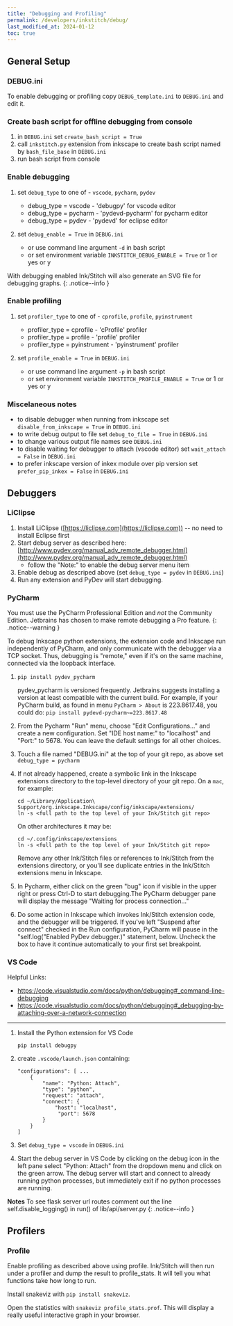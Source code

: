 ```yaml
---
title: "Debugging and Profiling"
permalink: /developers/inkstitch/debug/
last_modified_at: 2024-01-12
toc: true
---
```

## General Setup

### DEBUG.ini

To enable debugging or profiling copy `DEBUG_template.ini` to `DEBUG.ini` and edit it.

### Create bash script for offline debugging from console

1. in `DEBUG.ini` set `create_bash_script = True`
2. call `inkstitch.py` extension from inkscape to create bash script named by `bash_file_base` in `DEBUG.ini`
3. run bash script from console

### Enable debugging

1. set `debug_type` to one of - `vscode`, `pycharm`, `pydev`
    * debug_type = vscode - 'debugpy' for vscode editor
    * debug_type = pycharm - 'pydevd-pycharm' for pycharm editor
    * debug_type = pydev - 'pydevd' for eclipse editor

2. set `debug_enable = True` in `DEBUG.ini`
    * or use command line argument `-d` in bash script
    * or set environment variable `INKSTITCH_DEBUG_ENABLE = True` or 1 or yes or y

With debugging enabled Ink/Stitch will also generate an SVG file for debugging graphs.
{: .notice--info }

### Enable profiling

1. set `profiler_type` to one of - `cprofile`, `profile`, `pyinstrument`
    * profiler_type = cprofile - 'cProfile' profiler
    * profiler_type = profile - 'profile' profiler
    * profiler_type = pyinstrument - 'pyinstrument' profiler

2. set `profile_enable = True` in `DEBUG.ini`
    * or use command line argument `-p` in bash script
    * or set environment variable `INKSTITCH_PROFILE_ENABLE = True` or 1 or yes or y

### Miscelaneous notes

* to disable debugger when running from inkscape set `disable_from_inkscape = True` in `DEBUG.ini`
* to write debug output to file set `debug_to_file = True` in `DEBUG.ini`
* to change various output file names see `DEBUG.ini`
* to disable waiting for debugger to attach (vscode editor) set `wait_attach = False` in `DEBUG.ini`
* to prefer inkscape version of inkex module over pip version set `prefer_pip_inkex = False` in `DEBUG.ini`

## Debuggers

### LiClipse

1. Install LiClipse ([https://liclipse.com](https://liclipse.com)) -- no need to install Eclipse first
2. Start debug server as described here: [http://www.pydev.org/manual_adv_remote_debugger.html](http://www.pydev.org/manual_adv_remote_debugger.html)
    * follow the "Note:" to enable the debug server menu item
3. Enable debug as descriped above (set `debug_type = pydev` in `DEBUG.ini`)
4. Run any extension and PyDev will start debugging.

### PyCharm

You must use the PyCharm Professional Edition and _not_ the Community Edition. Jetbrains has chosen to make remote debugging a Pro feature.
{: .notice--warning }

To debug Inkscape python extensions, the extension code and Inkscape run independently of PyCharm, and only communicate with the debugger via a TCP socket. Thus, debugging is "remote," even if it's on the same machine, connected via the loopback interface.

1. ```
   pip install pydev_pycharm
   ```

   pydev_pycharm is versioned frequently. Jetbrains suggests installing
   a version at least compatible with the current build. For example, if your
   PyCharm build, as found in menu `PyCharm > About` is 223.8617.48, you could do:
   `pip install pydevd-pycharm~=223.8617.48`
2. From the Pycharm "Run" menu, choose "Edit Configurations..." and create a new
   configuration. Set "IDE host name:" to  "localhost" and "Port:" to 5678.
   You can leave the default settings for all other choices.
3. Touch a file named "DEBUG.ini" at the top of your git repo, as above
   set `debug_type = pycharm`
4. If not already happened, create a symbolic link in the Inkscape extensions directory to the
   top-level directory of your git repo. On a `mac`, for example:

   ```
   cd ~/Library/Application\ Support/org.inkscape.Inkscape/config/inkscape/extensions/
   ln -s <full path to the top level of your Ink/Stitch git repo>
   ```

   On other architectures it may be:

   ```
   cd ~/.config/inkscape/extensions
   ln -s <full path to the top level of your Ink/Stitch git repo>
   ```

   Remove any other Ink/Stitch files or references to Ink/Stitch from the
   extensions directory, or you'll see duplicate entries in the Ink/Stitch
   extensions menu in Inkscape.
5. In Pycharm, either click on the green "bug" icon if visible in the upper
   right or press Ctrl-D to start debugging.The PyCharm debugger pane will
   display the message "Waiting for process connection..."
6. Do some action in Inkscape which invokes Ink/Stitch extension code, and the
   debugger will be triggered. If you've left "Suspend after connect" checked
   in the Run configuration, PyCharm will pause in the "self.log("Enabled
   PyDev debugger.)" statement, below. Uncheck the box to have it continue
   automatically to your first set breakpoint.

### VS Code

Helpful Links:
* <https://code.visualstudio.com/docs/python/debugging#_command-line-debugging>
* <https://code.visualstudio.com/docs/python/debugging#_debugging-by-attaching-over-a-network-connection>

---

1. Install the Python extension for VS Code

   ```
   pip install debugpy
   ```

2. create `.vscode/launch.json` containing:

   ```
   "configurations": [ ...
       {
           "name": "Python: Attach",
           "type": "python",
           "request": "attach",
           "connect": {
               "host": "localhost",
                "port": 5678
           }
       }
   ]
   ```

3. Set `debug_type = vscode` in `DEBUG.ini`
4. Start the debug server in VS Code by clicking on the debug icon in the left pane
   select "Python: Attach" from the dropdown menu and click on the green arrow.
   The debug server will start and connect to already running python processes,
   but immediately exit if no python processes are running.

**Notes** To see flask server url routes comment out the line self.disable_logging() in run() of lib/api/server.py
{: .notice--info }

## Profilers

### Profile

Enable profiling as described above using profile.
Ink/Stitch will then run under a profiler and dump the result to profile_stats.
It will tell you what functions take how long to run.

Install snakeviz with `pip install snakeviz`.

Open the statistics with `snakeviz profile_stats.prof`.
This will display a really useful interactive graph in your browser.
